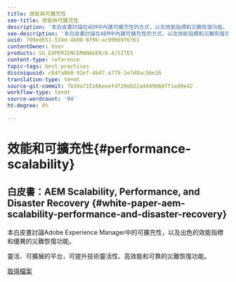 ```yaml
---
title: 效能與可擴充性
seo-title: 效能與可擴充性
description: '本白皮書討論在AEM中內建可擴充性的方式，以及效能指標和災難恢復功能。  '
seo-description: '本白皮書討論在AEM中內建可擴充性的方式，以及效能指標和災難恢復功能。  '
uuid: 709ed651-534d-4b80-8f9b-ac99669f6f61
contentOwner: User
products: SG_EXPERIENCEMANAGER/6.4/SITES
content-type: reference
topic-tags: best-practices
discoiquuid: c64fa860-92ef-4b47-a779-1e7d8ac56e16
translation-type: tm+mt
source-git-commit: 7b39a715166eeefdf20eb22a4449068ff1ed0e42
workflow-type: tm+mt
source-wordcount: '94'
ht-degree: 0%

---
```



# 效能和可擴充性{#performance-scalability}

## 白皮書：AEM Scalability, Performance, and Disaster Recovery {#white-paper-aem-scalability-performance-and-disaster-recovery}

本白皮書討論Adobe Experience Manager中的可擴充性，以及出色的效能指標和優異的災難恢復功能。

靈活、可擴展的平台，可提升技術靈活性、高效能和可靠的災難恢復功能。

[取得檔案](assets/aem_scalability_whitepaperfinal-06122015je.pdf)
